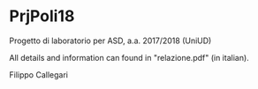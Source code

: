 # PrjPoli18
Progetto di laboratorio per ASD, a.a. 2017/2018 (UniUD)

All details and information can found in "relazione.pdf" (in italian).

Filippo Callegari

